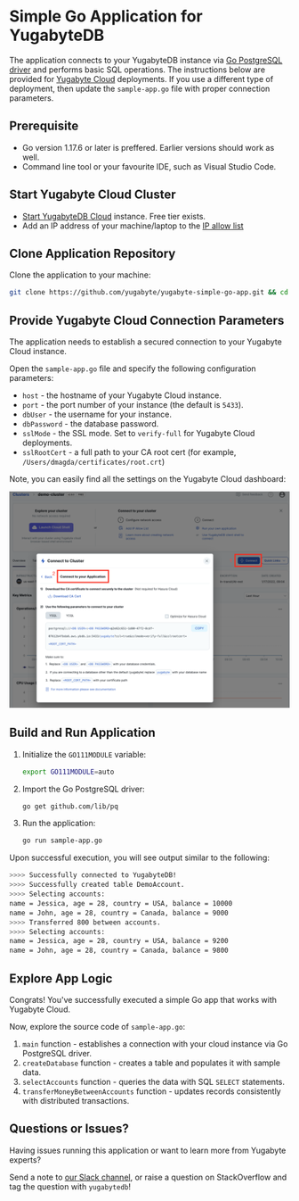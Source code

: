 # Simple Go Application for YugabyteDB

The application connects to your YugabyteDB instance via 
[Go PostgreSQL driver](https://docs.yugabyte.com/latest/reference/drivers/ysql-client-drivers/#go-postgresql-driver-pq) and performs basic SQL 
operations. The instructions below are provided for [Yugabyte Cloud](https://cloud.yugabyte.com/) deployments. 
If you use a different type of deployment, then update the `sample-app.go` file with proper connection parameters.

## Prerequisite
* Go version 1.17.6 or later is preffered. Earlier versions should work as well.
* Command line tool or your favourite IDE, such as Visual Studio Code.

## Start Yugabyte Cloud Cluster

* [Start YugabyteDB Cloud](https://docs.yugabyte.com/latest/yugabyte-cloud/cloud-quickstart/qs-add/) instance. Free tier exists.
* Add an IP address of your machine/laptop to the [IP allow list](https://docs.yugabyte.com/latest/yugabyte-cloud/cloud-secure-clusters/add-connections/#manage-ip-allow-lists)

## Clone Application Repository

Clone the application to your machine:

```bash
git clone https://github.com/yugabyte/yugabyte-simple-go-app.git && cd yugabyte-simple-go-app
```

## Provide Yugabyte Cloud Connection Parameters

The application needs to establish a secured connection to your Yugabyte Cloud instance.

Open the `sample-app.go` file and specify the following configuration parameters:
* `host` - the hostname of your Yugabyte Cloud instance.
* `port` - the port number of your instance (the default is `5433`).
* `dbUser` - the username for your instance.
* `dbPassword` - the database password.
* `sslMode` - the SSL mode. Set to `verify-full` for Yugabyte Cloud deployments.
* `sslRootCert` - a full path to your CA root cert (for example, `/Users/dmagda/certificates/root.crt`) 

Note, you can easily find all the settings on the Yugabyte Cloud dashboard:

![image](resources/cloud_app_settings.png)

## Build and Run Application

1. Initialize the `GO111MODULE` variable:
    ```bash
    export GO111MODULE=auto
    ```
2. Import the Go PostgreSQL driver:
    ```bash
    go get github.com/lib/pq
    ```
3. Run the application:
    ```bash
    go run sample-app.go
    ```

Upon successful execution, you will see output similar to the following:

```bash
>>>> Successfully connected to YugabyteDB!
>>>> Successfully created table DemoAccount.
>>>> Selecting accounts:
name = Jessica, age = 28, country = USA, balance = 10000
name = John, age = 28, country = Canada, balance = 9000
>>>> Transferred 800 between accounts.
>>>> Selecting accounts:
name = Jessica, age = 28, country = USA, balance = 9200
name = John, age = 28, country = Canada, balance = 9800
```

## Explore App Logic

Congrats! You've successfully executed a simple Go app that works with Yugabyte Cloud.

Now, explore the source code of `sample-app.go`:
1. `main` function - establishes a connection with your cloud instance via Go PostgreSQL driver.
3. `createDatabase` function - creates a table and populates it with sample data.
4. `selectAccounts` function - queries the data with SQL `SELECT` statements.
5. `transferMoneyBetweenAccounts` function - updates records consistently with distributed transactions.

## Questions or Issues?

Having issues running this application or want to learn more from Yugabyte experts?

Send a note to [our Slack channel](https://join.slack.com/t/yugabyte-db/shared_invite/zt-xbd652e9-3tN0N7UG0eLpsace4t1d2A),
or raise a question on StackOverflow and tag the question with `yugabytedb`!
